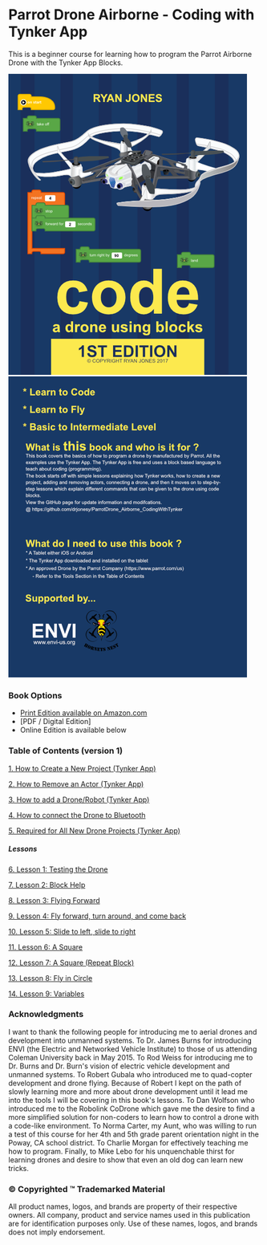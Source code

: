 # Parrot Drone Airborne - Coding with Tynker App

This is a beginner course for learning how to program the Parrot Airborne Drone with the Tynker App Blocks.

![](Parrot-Drone-Book-Front-Cover.png) ![](Parrot-Drone-Book-Back-Cover.png)
### Book Options
- [Print Edition available on Amazon.com](https://www.amazon.com/Drone-Using-Blocks-step-step/dp/1973109425/ref=sr_1_1?ie=UTF8&qid=1510168157&sr=8-1&keywords=code+a+drone+using+blocks)
- [PDF / Digital Edition] 
- Online Edition is available below


### Table of Contents (version 1)


[1. How to Create a New Project (Tynker App)](docs/01-how-to-create-a-new-project.md)

[2. How to Remove an Actor (Tynker App)](docs/02-how-to-remove-an-actor.md)

[3. How to add a Drone/Robot (Tynker App)](docs/03-how-to-add-a-drone-robot.md)

[4. How to connect the Drone to Bluetooth](docs/04-how-connect-the-drone-to-bluetooth.md)

[5. Required for All New Drone Projects (Tynker App)](docs/05-required-for-all-new-drone-projects.md)

##### Lessons

[6. Lesson 1: Testing the Drone](docs/06-lesson-1-testing-the-drone.md)

[7. Lesson 2: Block Help](docs/07-lesson-2-block-help.md)

[8. Lesson 3: Flying Forward](docs/08-lesson-3-flying-forward.md)

[9. Lesson 4: Fly forward, turn around, and come back](docs/09-lesson-4-fly-forward-turn-arond-come-back.md)

[10. Lesson 5: Slide to left, slide to right](docs/10-lesson-5-slide-left-slide-right.md)

[11. Lesson 6: A Square](docs/11-lesson-6-a-square.md)

[12. Lesson 7: A Square (Repeat Block)](docs/12-lesson-7-a-square-repeat-block.md)

[13. Lesson 8: Fly in Circle](docs/13-lesson-8-fly-in-a-circle.md)

[14. Lesson 9: Variables](docs/14-lesson-9-variables.md)


### Acknowledgments

I want to thank the following people for introducing me to aerial drones and development into unmanned systems. To Dr. James Burns for introducing ENVI (the Electric and Networked Vehicle Institute) to those of us attending Coleman University back in May 2015. To Rod Weiss for introducing me to Dr. Burns and Dr. Burn's vision of electric vehicle development and unmanned systems. To Robert Gubala who introduced me to quad-copter development and drone flying. Because of Robert I kept on the path of slowly learning more and more about drone development until it lead me into the tools I will be covering in this book's lessons. To Dan Wolfson who introduced me to the Robolink CoDrone which gave me the desire to find a more simplified solution for non-coders to learn how to control a drone with a code-like environment. To Norma Carter, my Aunt, who was willing to run a test of this course for her 4th and 5th grade parent orientation night in the Poway, CA school district. To Charlie Morgan for effectively teaching me how to program. Finally, to Mike Lebo for his unquenchable thirst for learning drones and desire to show that even an old dog can learn new tricks.

### © Copyrighted ™ Trademarked Material

All product names, logos, and brands are property of their respective owners. All company, product and service names used in this publication are for identification purposes only. Use of these names, logos, and brands does not imply endorsement.




